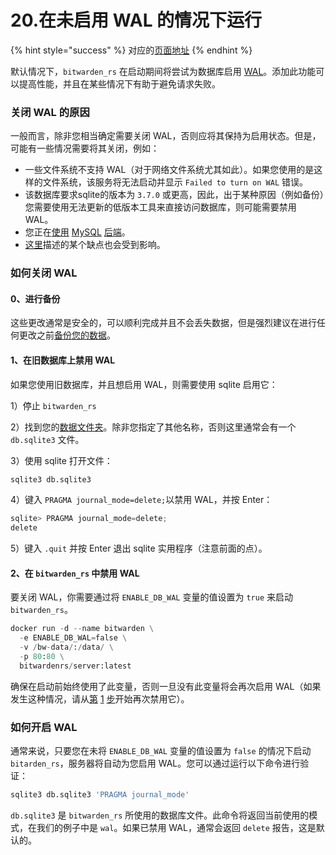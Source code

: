 # 20.在未启用 WAL 的情况下运行

{% hint style="success" %}
对应的[页面地址](https://github.com/dani-garcia/bitwarden_rs/wiki/Running-without-WAL-enabled)
{% endhint %}

默认情况下，`bitwarden_rs` 在启动期间将尝试为数据库启用 [WAL](https://sqlite.org/wal.html)。添加此功能可以提高性能，并且在某些情况下有助于避免请求失败。

### 关闭 WAL 的原因

一般而言，除非您相当确定需要关闭 WAL，否则应将其保持为启用状态。但是，可能有一些情况需要将其关闭，例如：

* 一些文件系统不支持 WAL（对于网络文件系统尤其如此）。如果您使用的是这样的文件系统，该服务将无法启动并显示 `Failed to turn on WAL` 错误。
* 该数据库要求sqlite的版本为 `3.7.0` 或更高，因此，出于某种原因（例如备份）您需要使用无法更新的低版本工具来直接访问数据库，则可能需要禁用 WAL。
* 您正在[使用](using-the-mysql-backend.md) [MySQL](using-the-mysql-backend.md) [后端](using-the-mysql-backend.md)。
* [这里](https://sqlite.org/wal.html#advantages)描述的某个缺点也会受到影响。

### 如何关闭 WAL

#### 0、进行备份

这些更改通常是安全的，可以顺利完成并且不会丢失数据，但是强烈建议在进行任何更改之前[备份您的数据](../other-information/backing-up-your-vault.md)。

#### 1、在旧数据库上禁用 WAL

如果您使用旧数据库，并且想启用 WAL，则需要使用 sqlite 启用它：

1）停止 `bitwarden_rs`

2）找到您的[数据文件夹](changing-persistent-data-location.md)。除非您指定了其他名称，否则这里通常会有一个 `db.sqlite3` 文件。

3）使用 sqlite 打开文件：

```python
sqlite3 db.sqlite3
```

4）键入 `PRAGMA journal_mode=delete;`以禁用 WAL，并按 Enter：

```python
sqlite> PRAGMA journal_mode=delete;
delete
```

5）键入 `.quit` 并按 Enter 退出 sqlite 实用程序（注意前面的点）。

#### 2、在 `bitwarden_rs` 中禁用 WAL 

要关闭 WAL，你需要通过将 `ENABLE_DB_WAL` 变量的值设置为 `true` 来启动 `bitwarden_rs`。

```python
docker run -d --name bitwarden \
  -e ENABLE_DB_WAL=false \
  -v /bw-data/:/data/ \
  -p 80:80 \
  bitwardenrs/server:latest
```

确保在启动前始终使用了此变量，否则一旦没有此变量将会再次启用 WAL（如果发生这种情况，请从[第](running-without-wal-enabled.md#1-zai-jiu-shu-ju-ku-shang-jin-yong-wal) [1](running-without-wal-enabled.md#1-zai-jiu-shu-ju-ku-shang-jin-yong-wal) [步](running-without-wal-enabled.md#1-zai-jiu-shu-ju-ku-shang-jin-yong-wal)开始再次禁用它）。

### 如何开启 WAL

通常来说，只要您在未将 `ENABLE_DB_WAL` 变量的值设置为 `false` 的情况下启动 `bitarden_rs`，服务器将自动为您启用 WAL。您可以通过运行以下命令进行验证：

```python
sqlite3 db.sqlite3 'PRAGMA journal_mode'
```

`db.sqlite3` 是 `bitwarden_rs` 所使用的数据库文件。此命令将返回当前使用的模式，在我们的例子中是 `wal`。如果已禁用 WAL，通常会返回 `delete` 报告，这是默认的。

